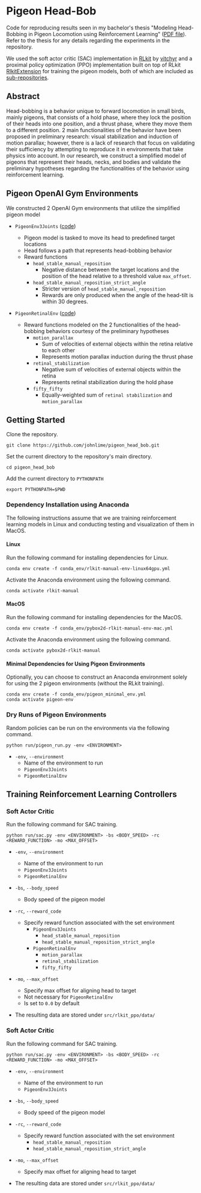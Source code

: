# Pigeon Head-Bob
Code for reproducing results seen in my bachelor's thesis "Modeling Head-Bobbing in Pigeon Locomotion using Reinforcement Learning" ([PDF file](main.pdf)). Refer to the thesis for any details regarding the experiments in the repository.

We used the soft actor critic (SAC) implementation in [RLkit](https://github.com/rail-berkeley/rlkit) by [vitchyr](https://github.com/vitchyr) and a proximal policy optimization (PPO) implementation built on top of RLkit [RlkitExtension](https://github.com/johnlime/RlkitExtension.git) for training the pigeon models, both of which are included as [sub-repositories](src/rlkit_ppo).

## Abstract
Head-bobbing is a behavior unique to forward locomotion in small birds, mainly pigeons, that consists of a hold phase, where they lock the position of their heads into one position, and a thrust phase, where they move them to a different position. 2 main functionalities of the behavior have been proposed in preliminary research: visual stabilization and induction of motion parallax; however, there is a lack of research that focus on validating their sufficiency by attempting to reproduce it in environments that take physics into account. In our research, we construct a simplified model of pigeons that represent their heads, necks, and bodies and validate the preliminary hypotheses regarding the functionalities of the behavior using reinforcement learning.

## Pigeon OpenAI Gym Environments
We constructed 2 OpenAI Gym environments that utilize the simplified pigeon model
 - `PigeonEnv3Joints` ([code](gym_env/pigeon_gym.py))
   - Pigeon model is tasked to move its head to predefined target locations
   - Head follows a path that represents head-bobbing behavior
   - Reward functions
     - `head_stable_manual_reposition`
       - Negative distance between the target locations and the position of the head relative to a threshold value `max_offset`.
     - `head_stable_manual_reposition_strict_angle`
       - Stricter version of `head_stable_manual_reposition`
       - Rewards are only produced when the angle of the head-tilt is within 30 degrees.

 - `PigeonRetinalEnv` ([code](gym_env/pigeon_gym_retinal.py))
   - Reward functions modeled on the 2 functionalities of the head-bobbing behaviors courtesy of the preliminary hypotheses
     - `motion_parallax`
       - Sum of velocities of external objects within the retina relative to each other
       - Represents motion parallax induction during the thrust phase
     - `retinal_stabilization`
       - Negative sum of velocities of external objects within the retina
       - Represents retinal stabilization during the hold phase
     - `fifty_fifty`
       - Equally-weighted sum of `retinal stabilization` and `motion_parallax`

## Getting Started
Clone the repository.
```
git clone https://github.com/johnlime/pigeon_head_bob.git
```

Set the current directory to the repository's main directory.
```
cd pigeon_head_bob
```

Add the current directory to `PYTHONPATH`
```
export PYTHONPATH=$PWD
```

### Dependency Installation using Anaconda
The following instructions assume that we are training reinforcement learning models in Linux and conducting testing and visualization of them in MacOS.

#### Linux
Run the following command for installing dependencies for Linux.
```
conda env create -f conda_env/rlkit-manual-env-linux64gpu.yml
```

Activate the Anaconda environment using the following command.
```
conda activate rlkit-manual
```

#### MacOS
Run the following command for installing dependencies for the MacOS.
```
conda env create -f conda_env/pybox2d-rlkit-manual-env-mac.yml
```

Activate the Anaconda environment using the following command.
```
conda activate pybox2d-rlkit-manual
```

#### Minimal Dependencies for Using Pigeon Environments
Optionally, you can choose to construct an Anaconda environment solely for using the 2 pigeon environments (without the RLkit training).
```
conda env create -f conda_env/pigeon_minimal_env.yml
conda activate pigeon-env
```

### Dry Runs of Pigeon Environments
Random policies can be run on the environments via the following command.
```
python run/pigeon_run.py -env <ENVIRONMENT>
```
 - `-env`, `--environment`
   - Name of the environment to run
   - `PigeonEnv3Joints`
   - `PigeonRetinalEnv`

## Training Reinforcement Learning Controllers
### Soft Actor Critic
Run the following command for SAC training.
```
python run/sac.py -env <ENVIRONMENT> -bs <BODY_SPEED> -rc <REWARD_FUNCTION> -mo <MAX_OFFSET>
```
- `-env`, `--environment`
  - Name of the environment to run
  - `PigeonEnv3Joints`
  - `PigeonRetinalEnv`

- `-bs`, `--body_speed`
  - Body speed of the pigeon model

- `-rc`, `--reward_code`
  - Specify reward function associated with the set environment
    - `PigeonEnv3Joints`
      - `head_stable_manual_reposition`
      - `head_stable_manual_reposition_strict_angle`
    - `PigeonRetinalEnv`
      - `motion_parallax`
      - `retinal_stabilization`
      - `fifty_fifty`

- `-mo`, `--max_offset`
  - Specify max offset for aligning head to target
  - Not necessary for `PigeonRetinalEnv`
  - Is set to `0.0` by default

- The resulting data are stored under `src/rlkit_ppo/data/`

### Soft Actor Critic
Run the following command for SAC training.
```
python run/sac.py -env <ENVIRONMENT> -bs <BODY_SPEED> -rc <REWARD_FUNCTION> -mo <MAX_OFFSET>
```
- `-env`, `--environment`
  - Name of the environment to run
  - `PigeonEnv3Joints`

- `-bs`, `--body_speed`
  - Body speed of the pigeon model

- `-rc`, `--reward_code`
  - Specify reward function associated with the set environment
    - `head_stable_manual_reposition`
    - `head_stable_manual_reposition_strict_angle`

- `-mo`, `--max_offset`
  - Specify max offset for aligning head to target

- The resulting data are stored under `src/rlkit_ppo/data/`

## 
